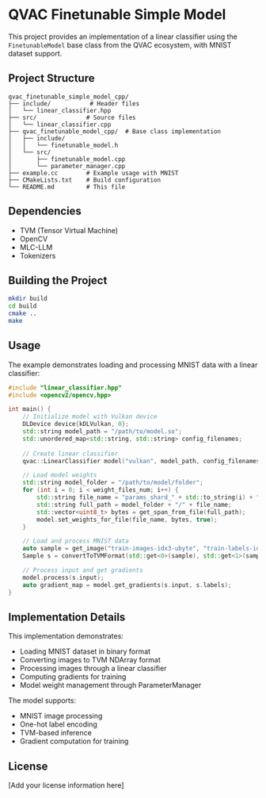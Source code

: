 # QVAC Finetunable Simple Model

This project provides an implementation of a linear classifier using the `FinetunableModel` base class from the QVAC ecosystem, with MNIST dataset support.

## Project Structure

```
qvac_finetunable_simple_model_cpp/
├── include/           # Header files
│   └── linear_classifier.hpp
├── src/              # Source files
│   └── linear_classifier.cpp
├── qvac_finetunable_model_cpp/  # Base class implementation
│   ├── include/
│   │   └── finetunable_model.h
│   └── src/
│       ├── finetunable_model.cpp
│       └── parameter_manager.cpp
├── example.cc        # Example usage with MNIST
├── CMakeLists.txt    # Build configuration
└── README.md         # This file
```

## Dependencies

- TVM (Tensor Virtual Machine)
- OpenCV
- MLC-LLM
- Tokenizers

## Building the Project

```bash
mkdir build
cd build
cmake ..
make
```

## Usage

The example demonstrates loading and processing MNIST data with a linear classifier:

```cpp
#include "linear_classifier.hpp"
#include <opencv2/opencv.hpp>

int main() {
    // Initialize model with Vulkan device
    DLDevice device{kDLVulkan, 0};
    std::string model_path = "/path/to/model.so";
    std::unordered_map<std::string, std::string> config_filenames;
    
    // Create linear classifier
    qvac::LinearClassifier model("vulkan", model_path, config_filenames);

    // Load model weights
    std::string model_folder = "/path/to/model/folder";
    for (int i = 0; i < weight_files_num; i++) {
        std::string file_name = "params_shard_" + std::to_string(i) + ".bin";
        std::string full_path = model_folder + "/" + file_name;
        std::vector<uint8_t> bytes = get_span_from_file(full_path);
        model.set_weights_for_file(file_name, bytes, true);
    }

    // Load and process MNIST data
    auto sample = get_image("train-images-idx3-ubyte", "train-labels-idx1-ubyte");
    Sample s = convertToTVMFormat(std::get<0>(sample), std::get<1>(sample), device);

    // Process input and get gradients
    model.process(s.input);
    auto gradient_map = model.get_gradients(s.input, s.labels);
}
```

## Implementation Details

This implementation demonstrates:
- Loading MNIST dataset in binary format
- Converting images to TVM NDArray format
- Processing images through a linear classifier
- Computing gradients for training
- Model weight management through ParameterManager

The model supports:
- MNIST image processing
- One-hot label encoding
- TVM-based inference
- Gradient computation for training

## License

[Add your license information here] 